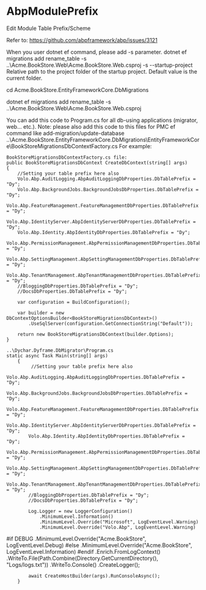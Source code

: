 # AbpModulePrefix
Edit Module Table Prefix/Scheme

Refer to:
https://github.com/abpframework/abp/issues/3121

When you user dotnet ef command, please add -s parameter.
dotnet ef migrations add rename_table -s ..\Acme.BookStore.Web\Acme.BookStore.Web.csproj
-s   --startup-project <PROJECT>  Relative path to the project folder of the startup project. Default value is the current folder.


cd Acme.BookStore.EntityFrameworkCore.DbMigrations

dotnet ef migrations add rename_table -s ..\Acme.BookStore.Web\Acme.BookStore.Web.csproj


You can add this code to Program.cs for all db-using applications (migrator, web... etc.).
Note: please also add this code to this files for PMC ef command like add-migration/update-database
..\Acme.BookStore.EntityFrameworkCore.DbMigrations\EntityFrameworkCore\BookStoreMigrationsDbContextFactory.cs
For example:

    BookStoreMigrationsDbContextFactory.cs file:  
    public BookStoreMigrationsDbContext CreateDbContext(string[] args)
    {
        //Setting your table prefix here also
        Volo.Abp.AuditLogging.AbpAuditLoggingDbProperties.DbTablePrefix = "Dy";
        Volo.Abp.BackgroundJobs.BackgroundJobsDbProperties.DbTablePrefix = "Dy";
        Volo.Abp.FeatureManagement.FeatureManagementDbProperties.DbTablePrefix = "Dy";
        Volo.Abp.IdentityServer.AbpIdentityServerDbProperties.DbTablePrefix = "Dy";
        Volo.Abp.Identity.AbpIdentityDbProperties.DbTablePrefix = "Dy";
        Volo.Abp.PermissionManagement.AbpPermissionManagementDbProperties.DbTablePrefix = "Dy";
        Volo.Abp.SettingManagement.AbpSettingManagementDbProperties.DbTablePrefix = "Dy";
        Volo.Abp.TenantManagement.AbpTenantManagementDbProperties.DbTablePrefix = "Dy";
        //BloggingDbProperties.DbTablePrefix = "Dy";
        //DocsDbProperties.DbTablePrefix = "Dy";

        var configuration = BuildConfiguration();

        var builder = new DbContextOptionsBuilder<BookStoreMigrationsDbContext>()
            .UseSqlServer(configuration.GetConnectionString("Default"));

        return new BookStoreMigrationsDbContext(builder.Options);
    }
    
    ..\Dychar.Dyframe.DbMigrator\Program.cs
    static async Task Main(string[] args)
        {
             //Setting your table prefix here also
            Volo.Abp.AuditLogging.AbpAuditLoggingDbProperties.DbTablePrefix = "Dy";
            Volo.Abp.BackgroundJobs.BackgroundJobsDbProperties.DbTablePrefix = "Dy";
            Volo.Abp.FeatureManagement.FeatureManagementDbProperties.DbTablePrefix = "Dy";
            Volo.Abp.IdentityServer.AbpIdentityServerDbProperties.DbTablePrefix = "Dy";
            Volo.Abp.Identity.AbpIdentityDbProperties.DbTablePrefix = "Dy";
            Volo.Abp.PermissionManagement.AbpPermissionManagementDbProperties.DbTablePrefix = "Dy";
            Volo.Abp.SettingManagement.AbpSettingManagementDbProperties.DbTablePrefix = "Dy";
            Volo.Abp.TenantManagement.AbpTenantManagementDbProperties.DbTablePrefix = "Dy";
            //BloggingDbProperties.DbTablePrefix = "Dy";
            //DocsDbProperties.DbTablePrefix = "Dy";
            
            Log.Logger = new LoggerConfiguration()
                .MinimumLevel.Information()
                .MinimumLevel.Override("Microsoft", LogEventLevel.Warning)
                .MinimumLevel.Override("Volo.Abp", LogEventLevel.Warning)
#if DEBUG
                .MinimumLevel.Override("Acme.BookStore", LogEventLevel.Debug)
#else
                .MinimumLevel.Override("Acme.BookStore", LogEventLevel.Information)
#endif
                .Enrich.FromLogContext()
                .WriteTo.File(Path.Combine(Directory.GetCurrentDirectory(), "Logs/logs.txt"))
                .WriteTo.Console()
                .CreateLogger();

            await CreateHostBuilder(args).RunConsoleAsync();
        }
  
